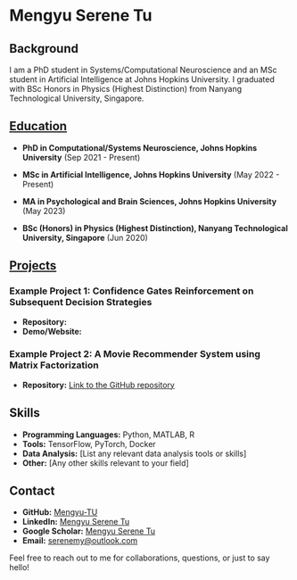 # Mengyu Serene Tu

## Background

I am a PhD student in Systems/Computational Neuroscience and an MSc student in Artificial Intelligence at Johns Hopkins University. I graduated with BSc Honors in Physics (Highest Distinction) from Nanyang Technological University, Singapore.

## [Education](education.md)

- **PhD in Computational/Systems Neuroscience,  Johns Hopkins University** (Sep 2021 - Present)

- **MSc in Artificial Intelligence,  Johns Hopkins University** (May 2022 - Present)

- **MA in Psychological and Brain Sciences,  Johns Hopkins University** (May 2023)

- **BSc (Honors) in Physics (Highest Distinction),  Nanyang Technological University, Singapore** (Jun 2020)

## [Projects](projects.md)

### Example Project 1: Confidence Gates Reinforcement on Subsequent Decision Strategies

- **Repository:** 
- **Demo/Website:** 

### Example Project 2: A Movie Recommender System using Matrix Factorization

- **Repository:** [Link to the GitHub repository](https://github.com/Mengyu-TU/projects_demo/tree/main/Movie_recommender)

## Skills

- **Programming Languages:** Python, MATLAB, R
- **Tools:** TensorFlow, PyTorch, Docker
- **Data Analysis:** [List any relevant data analysis tools or skills]
- **Other:** [Any other skills relevant to your field]

## Contact

- **GitHub:** [Mengyu-TU](https://github.com/mengyu-tu)
- **LinkedIn:** [Mengyu Serene Tu](https://www.linkedin.com/in/mengyu-tu)
- **Google Scholar:** [Mengyu Serene Tu](https://scholar.google.com/citations?user=AuGb6q0AAAAJ&hl=en)
- **Email:** [serenemy@outlook.com](mailto:serenemy@outlook.com)

Feel free to reach out to me for collaborations, questions, or just to say hello!
